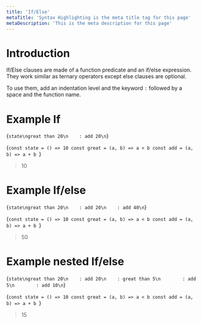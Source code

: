 ```yaml
---
title: 'If/Else'
metaTitle: 'Syntax Highlighting is the meta title tag for this page'
metaDescription: 'This is the meta description for this page'
---
```


# Introduction

If/Else clauses are made of a function predicate and an if/else expression. They work similar as ternary operators except else clauses are optional.

To use them, add an indentation level and the keyword `:` followed by a space and the function name.

# Example If


<TubeCode>{`state\ngreat than 20\n    : add 20\n`}</TubeCode>

<JSCode>{`const state = () => 10
const great = (a, b) => a < b
const add = (a, b) => a + b
`}</JSCode>

> 10

# Example If/else


<TubeCode>{`state\ngreat than 20\n    : add 20\n    : add 40\n`}</TubeCode>

<JSCode>{`const state = () => 10
const great = (a, b) => a < b
const add = (a, b) => a + b
`}</JSCode>

> 50

# Example nested If/else


<TubeCode>{`state\ngreat than 20\n    : add 20\n    : great than 5\n        : add 5\n        : add 10\n`}</TubeCode>

<JSCode>{`const state = () => 10
const great = (a, b) => a < b
const add = (a, b) => a + b
`}</JSCode>

> 15
